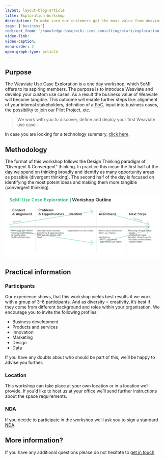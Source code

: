 ```yaml
---
layout: layout-blog-article
title: Exploration Workshop
description: To make sure our customers get the most value from Weaviate, we have introduced the exploration workshop to tailor a Weaviate network to your needs.
tags: ['business']
redirect_from: '/knowledge-base/wiki-semi-consulting/start/exploration-workshops'
video-link:
video-caption:
menu-order: 3
open-graph-type: article
---
```


## Purpose

The Weaviate Use Case Exploration is a one day workshop, which SeMI offers to its aspiring members. The purpose is to introduce Weaviate and develop your custom use cases. As a result the business value of Weaviate will become tangible. This outcome will enable further steps like: alignment of your internal stakeholders, definition of a <abbr title="Proof of concept">PoC</abbr>, input into business cases, the possibility to join our Pilot Project, etc.

> We work with you to discover, define and deploy your first Weaviate use case.

<section class="callout">
    In case you are looking for a technology summary, <a href="/blog/technology-summary/">click here</a>.
</section>

## Methodology
The format of this workshop follows the Design Thinking paradigm of “Divergent &amp; Convergent” thinking. In practice this mean the first half of the day we spend on thinking broadly and identify as many opportunity areas as possible (divergent thinking). The second half of the day is focused on identifying the most potent ideas and making them more tangible (convergent thinking).

[![Weaviate Exploration Workshop](/img/SeMI-Exploration-workshop.jpg "Outline of Weaviate Exploration Workshop")](/img/SeMI-Exploration-workshop.jpg)


## Practical information
### Participants
Our experience shows, that this workshop yields best results if we work with a group of 3–6 participants. And as diversity = creativity, it’s best if they come from different background and roles within your organisation. We encourage you to invite the following profiles:

- Business development
- Products and services
- Innovation
- Marketing
- Design
- Data

If you have any doubts about who should be part of this, we’ll be happy to advise you further.

### Location
This workshop can take place at your own location or in a location we’ll provide. If you'd like to host us at your office we’ll send further instructions about the space requirements.

### <abbr>NDA</abbr>
If you decide to participate in the workshop we’ll ask you to sign a standard <abbr title="Non-disclosure agreement">NDA</abbr>.

## More information?
If you have any additional questions please do not hesitate to [get in touch](/contact/).
